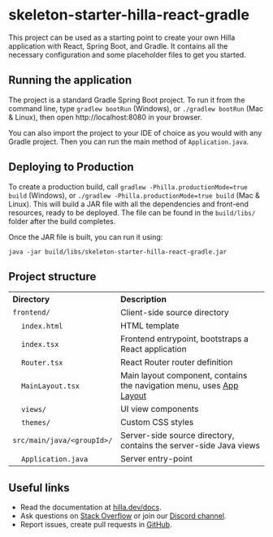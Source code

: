# skeleton-starter-hilla-react-gradle

This project can be used as a starting point to create your own Hilla application with React, Spring Boot, and Gradle.
It contains all the necessary configuration and some placeholder files to get you started.

## Running the application

The project is a standard Gradle Spring Boot project.
To run it from the command line, type `gradlew bootRun` (Windows), or `./gradlew bootRun` (Mac & Linux), then
open http://localhost:8080 in your browser.

You can also import the project to your IDE of choice as you would with any Gradle project.
Then you can run the main method of `Application.java`.

## Deploying to Production

To create a production build, call `gradlew -Philla.productionMode=true build` (Windows),
or `./gradlew -Philla.productionMode=true build` (Mac & Linux).
This will build a JAR file with all the dependencies and front-end resources, ready to be deployed.
The file can be found in the `build/libs/` folder after the build completes.

Once the JAR file is built, you can run it using:

`java -jar build/libs/skeleton-starter-hilla-react-gradle.jar`

## Project structure

<table style="width:100%; text-align: left;">
  <tr><th>Directory</th><th>Description</th></tr>
  <tr><td><code>frontend/</code></td><td>Client-side source directory</td></tr>
  <tr><td>&nbsp;&nbsp;&nbsp;&nbsp;<code>index.html</code></td><td>HTML template</td></tr>
  <tr><td>&nbsp;&nbsp;&nbsp;&nbsp;<code>index.tsx</code></td><td>Frontend 
entrypoint, bootstraps a React application</td></tr>
  <tr><td>&nbsp;&nbsp;&nbsp;&nbsp;<code>Router.tsx</code></td><td>React Router router definition</td></tr>
  <tr><td>&nbsp;&nbsp;&nbsp;&nbsp;<code>MainLayout.tsx</code></td><td>Main 
layout component, contains the navigation menu, uses <a href="https://hilla.dev/docs/react/components/app-layout">
App Layout</a></td></tr>
  <tr><td>&nbsp;&nbsp;&nbsp;&nbsp;<code>views/</code></td><td>UI view 
components</td></tr>
  <tr><td>&nbsp;&nbsp;&nbsp;&nbsp;<code>themes/</code></td><td>Custom  
CSS styles</td></tr>
  <tr><td><code>src/main/java/&lt;groupId&gt;/</code></td><td>Server-side 
source directory, contains the server-side Java views</td></tr>
  <tr><td>&nbsp;&nbsp;&nbsp;&nbsp;<code>Application.java</code></td><td>Server entry-point</td></tr>
</table>

## Useful links

- Read the documentation at [hilla.dev/docs](https://hilla.dev/docs/).
- Ask questions on [Stack Overflow](https://stackoverflow.com/questions/tagged/hilla) or join
  our [Discord channel](https://discord.gg/MYFq5RTbBn).
- Report issues, create pull requests in [GitHub](https://github.com/vaadin/hilla).
